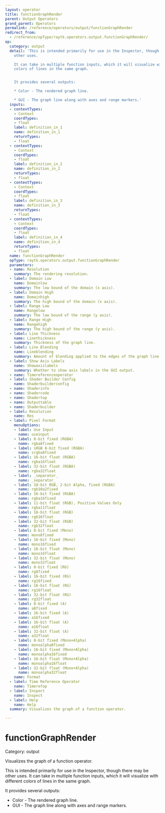 ```yaml
---
layout: operator
title: functionGraphRender
parent: Output Operators
grand_parent: Operators
permalink: /reference/operators/output/functionGraphRender
redirect_from:
  - /reference/opType/raytk.operators.output.functionGraphRender/
op:
  category: output
  detail: 'This is intended primarily for use in the Inspector, though there may be
    other uses.

    It can take in multiple function inputs, which it will visualize with different
    colors of lines in the same graph.


    It provides several outputs:

    * Color - The rendered graph line.

    * GUI - The graph line along with axes and range markers.'
  inputs:
  - contextTypes:
    - Context
    coordTypes:
    - float
    label: definition_in_1
    name: definition_in_1
    returnTypes:
    - float
  - contextTypes:
    - Context
    coordTypes:
    - float
    label: definition_in_2
    name: definition_in_2
    returnTypes:
    - float
  - contextTypes:
    - Context
    coordTypes:
    - float
    label: definition_in_3
    name: definition_in_3
    returnTypes:
    - float
  - contextTypes:
    - Context
    coordTypes:
    - float
    label: definition_in_4
    name: definition_in_4
    returnTypes:
    - float
  name: functionGraphRender
  opType: raytk.operators.output.functionGraphRender
  parameters:
  - name: Resolution
    summary: The rendering resolution.
  - label: Domain Low
    name: Domainlow
    summary: The low bound of the domain (x axis).
  - label: Domain High
    name: Domainhigh
    summary: The high bound of the domain (x axis).
  - label: Range Low
    name: Rangelow
    summary: The low bound of the range (y axis).
  - label: Range High
    name: Rangehigh
    summary: The high bound of the range (y axis).
  - label: Line Thickness
    name: Linethickness
    summary: Thickness of the graph line.
  - label: Line Blending
    name: Lineblending
    summary: Amount of blending applied to the edges of the graph line.
  - label: Show Axis Labels
    name: Showaxislabels
    summary: Whether to show axis labels in the GUI output.
  - name: Timereferenceoperator
  - label: Shader Builder Config
    name: Shaderbuilderconfig
  - name: Shaderinfo
  - name: Shadercode
  - name: Shadertop
  - name: Outputtable
  - name: Shaderbuilder
  - label: Resolution
    name: Res
  - label: Pixel Format
    menuOptions:
    - label: Use Input
      name: useinput
    - label: 8-bit fixed (RGBA)
      name: rgba8fixed
    - label: sRGB 8-bit fixed (RGBA)
      name: srgba8fixed
    - label: 16-bit float (RGBA)
      name: rgba16float
    - label: 32-bit float (RGBA)
      name: rgba32float
    - label: _separator_
      name: _separator_
    - label: 10-bit RGB, 2-bit Alpha, fixed (RGBA)
      name: rgb10a2fixed
    - label: 16-bit fixed (RGBA)
      name: rgba16fixed
    - label: 11-bit float (RGB), Positive Values Only
      name: rgba11float
    - label: 16-bit float (RGB)
      name: rgb16float
    - label: 32-bit float (RGB)
      name: rgb32float
    - label: 8-bit fixed (Mono)
      name: mono8fixed
    - label: 16-bit fixed (Mono)
      name: mono16fixed
    - label: 16-bit float (Mono)
      name: mono16float
    - label: 32-bit float (Mono)
      name: mono32float
    - label: 8-bit fixed (RG)
      name: rg8fixed
    - label: 16-bit fixed (RG)
      name: rg16fixed
    - label: 16-bit float (RG)
      name: rg16float
    - label: 32-bit float (RG)
      name: rg32float
    - label: 8-bit fixed (A)
      name: a8fixed
    - label: 16-bit fixed (A)
      name: a16fixed
    - label: 16-bit float (A)
      name: a16float
    - label: 32-bit float (A)
      name: a32float
    - label: 8-bit fixed (Mono+Alpha)
      name: monoalpha8fixed
    - label: 16-bit fixed (Mono+Alpha)
      name: monoalpha16fixed
    - label: 16-bit float (Mono+Alpha)
      name: monoalpha16float
    - label: 32-bit float (Mono+Alpha)
      name: monoalpha32float
    name: Format
  - label: Time Reference Operator
    name: Timerefop
  - label: Inspect
    name: Inspect
  - label: Help
    name: Help
  summary: Visualizes the graph of a function operator.

---
```


# functionGraphRender

Category: output



Visualizes the graph of a function operator.

This is intended primarily for use in the Inspector, though there may be other uses.
It can take in multiple function inputs, which it will visualize with different colors of lines in the same graph.

It provides several outputs:
* Color - The rendered graph line.
* GUI - The graph line along with axes and range markers.
